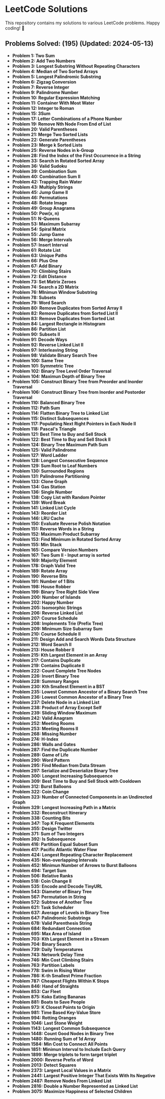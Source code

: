 # LeetCode Solutions

This repository contains my solutions to various LeetCode problems. Happy coding! 🚀

## Problems Solved: (195) (Updated: 2024-05-13)
- **Problem 1: Two Sum**
- **Problem 2: Add Two Numbers**
- **Problem 3: Longest Substring Without Repeating Characters**
- **Problem 4: Median of Two Sorted Arrays**
- **Problem 5: Longest Palindromic Substring**
- **Problem 6: Zigzag Conversion**
- **Problem 7: Reverse Integer**
- **Problem 9: Palindrome Number**
- **Problem 10: Regular Expression Matching**
- **Problem 11: Container With Most Water**
- **Problem 12: Integer to Roman**
- **Problem 15: 3Sum**
- **Problem 17: Letter Combinations of a Phone Number**
- **Problem 19: Remove Nth Node From End of List**
- **Problem 20: Valid Parentheses**
- **Problem 21: Merge Two Sorted Lists**
- **Problem 22: Generate Parentheses**
- **Problem 23: Merge k Sorted Lists**
- **Problem 25: Reverse Nodes in k-Group**
- **Problem 28: Find the Index of the First Occurrence in a String**
- **Problem 33: Search in Rotated Sorted Array**
- **Problem 36: Valid Sudoku**
- **Problem 39: Combination Sum**
- **Problem 40: Combination Sum II**
- **Problem 42: Trapping Rain Water**
- **Problem 43: Multiply Strings**
- **Problem 45: Jump Game II**
- **Problem 46: Permutations**
- **Problem 48: Rotate Image**
- **Problem 49: Group Anagrams**
- **Problem 50: Pow(x, n)**
- **Problem 51: N-Queens**
- **Problem 53: Maximum Subarray**
- **Problem 54: Spiral Matrix**
- **Problem 55: Jump Game**
- **Problem 56: Merge Intervals**
- **Problem 57: Insert Interval**
- **Problem 61: Rotate List**
- **Problem 63: Unique Paths**
- **Problem 66: Plus One**
- **Problem 67: Add Binary**
- **Problem 70: Climbing Stairs**
- **Problem 72: Edit Distance**
- **Problem 73: Set Matrix Zeroes**
- **Problem 74: Search a 2D Matrix**
- **Problem 76: MInimun Window Substring**
- **Problem 78: Subsets**
- **Problem 79: Word Search**
- **Problem 80: Remove Duplicates from Sorted Array II**
- **Problem 82: Remove Duplicates from Sorted List II**
- **Problem 83: Remove Duplicates from Sorted List**
- **Problem 84: Largest Rectangle in Histogram**
- **Problem 86: Partition List**
- **Problem 90: Subsets II**
- **Problem 91: Decode Ways**
- **Problem 92: Reverse Linked List II**
- **Problem 97: Interleaving String**
- **Problem 98: Validate Binary Search Tree**
- **Problem 100: Same Tree**
- **Problem 101: Symmetric Tree**
- **Problem 102: Binary Tree Level Order Traversal**
- **Problem 104: Maximun Depth of Binary Tree**
- **Problem 105: Construct Binary Tree from Preorder and Inorder Traversal**
- **Problem 106: Construct Binary Tree from Inorder and Postorder Traversal**
- **Problem 110: Balanced Binary Tree**
- **Problem 112: Path Sum**
- **Problem 114: Flatten Binary Tree to Linked List**
- **Problem 115: Distinct Subsequences**
- **Problem 117: Populating Next Right Pointers in Each Node II**
- **Problem 118: Pascal's Triangle**
- **Problem 121: Best Time to Buy and Sell Stock**
- **Problem 122: Best Time to Buy and Sell Stock II**
- **Problem 124: Binary Tree Maximum Path Sum**
- **Problem 125: Valid Palindrome**
- **Problem 127: Word Ladder**
- **Problem 128: Longest Consecutive Sequence**
- **Problem 129: Sum Root to Leaf Numbers**
- **Problem 130: Surrounded Regions**
- **Problem 131: Palindrome Partitioning**
- **Problem 133: Clone Graph**
- **Problem 134: Gas Station**
- **Problem 136: Single Number**
- **Problem 138: Copy List with Random Pointer**
- **Problem 139: Word Break**
- **Problem 141: Linked List Cycle**
- **Problem 143: Reorder List**
- **Problem 146: LRU Cache**
- **Problem 150: Evaluate Reverse Polish Notation**
- **Problem 151: Reverse Words in a String**
- **Problem 152: Maximum Product Subarray**
- **Problem 153: Find Minimum in Rotated Sorted Array**
- **Problem 155: Min Stack**
- **Problem 165: Compare Version Numbers**
- **Problem 167: Two Sum II - Input array is sorted**
- **Problem 169: Majority Element**
- **Problem 178: Graph Valid Tree**
- **Problem 189: Rotate Array**
- **Problem 190: Reverse Bits**
- **Problem 191: Number of 1 Bits**
- **Problem 198: House Robber**
- **Problem 199: Binary Tree Right Side View**
- **Problem 200: Number of Islands**
- **Problem 202: Happy Number**
- **Problem 205: Isomorphic Strings**
- **Problem 206: Reverse Linked List**
- **Problem 207: Course Schedule**
- **Problem 208: Implements Trie (Prefix Tree)**
- **Problem 209: Minimum Size Subarray Sum**
- **Problem 210: Course Schedule II**
- **Problem 211: Design Add and Search Words Data Structure**
- **Problem 212: Word Search II**
- **Problem 213: House Robber II**
- **Problem 215: Kth Largest Element in an Array**
- **Problem 217: Contains Duplicate**
- **Problem 219: Contains Duplicate II**
- **Problem 222: Count Complete Tree Nodes**
- **Problem 226: Invert Binary Tree**
- **Problem 228: Summary Ranges**
- **Problem 230: Kth Smallest Element in a BST**
- **Problem 235: Lowest Common Ancestor of a Binary Search Tree**
- **Problem 236: Lowest Common Ancestor of a Binary Tree**
- **Problem 237: Delete Node in a Linked List**
- **Problem 238: Product of Array Except Self**
- **Problem 239: Sliding Window Maximum**
- **Problem 242: Valid Anagram**
- **Problem 252: Meeting Rooms**
- **Problem 253: Meeting Rooms II**
- **Problem 268: Missing Number**
- **Problem 274: H-Index**
- **Problem 286: Walls and Gates**
- **Problem 287: Find the Duplicate Number**
- **Problem 289: Game of Life**
- **Problem 290: Word Pattern**
- **Problem 295: Find Median from Data Stream**
- **Problem 297: Serialize and Deserialize Binary Tree**
- **Problem 300: Longest Increasing Subsequence**
- **Problem 309: Best Time to Buy and Sell Stock with Cooldown**
- **Problem 312: Burst Balloons**
- **Problem 322: Coin Change**
- **Problem 323: Number of Connected Components in an Undirected Graph**
- **Problem 329: Longest Increasing Path in a Matrix**
- **Problem 332: Reconstruct Itinerary**
- **Problem 338: Counting Bits**
- **Problem 347: Top K Frequent Elements**
- **Problem 355: Design Twitter**
- **Problem 371: Sum of Two Integers**
- **Problem 392: Is Subsequence**
- **Problem 416: Partition Equal Subset Sum**
- **Problem 417: Pacific Atlantic Water Flow**
- **Problem 424: Longest Repeating Character Replacement**
- **Problem 435: Non-overlapping Intervals**
- **Problem 452: Minimun Number of Arrows to Burst Balloons**
- **Problem 494: Target Sum**
- **Problem 506: Relative Ranks**
- **Problem 518: Coin Change II**
- **Problem 535: Encode and Decode TinyURL**
- **Problem 543: Diameter of Binary Tree**
- **Problem 567: Permutation in String**
- **Problem 572: Subtree of Another Tree**
- **Problem 621: Task Scheduler**
- **Problem 637: Average of Levels in Binary Tree**
- **Problem 647: Palindromic Substrings**
- **Problem 678: Valid Parenthesis String**
- **Problem 684: Redundant Connection**
- **Problem 695: Max Area of Island**
- **Problem 703: Kth Largest Element in a Stream**
- **Problem 704: Binary Search**
- **Problem 739: Daily Temperatures**
- **Problem 743: Network Delay Time**
- **Problem 746: Min Cost Climbing Stairs**
- **Problem 763: Partition Labels**
- **Problem 778: Swim in Rising Water**
- **Problem 786: K-th Smallest Prime Fraction**
- **Problem 787: Cheapest Flights Within K Stops**
- **Problem 846: Hand of Straights**
- **Problem 853: Car Fleet**
- **Problem 875: Koko Eating Bananas**
- **Problem 881: Boats to Save People**
- **Problem 973: K Closest Points to Origin**
- **Problem 981: Time Based Key-Value Store**
- **Problem 994: Rotting Oranges**
- **Problem 1046: Last Stone Weight**
- **Problem 1143: Longest Common Subsequence**
- **Problem 1448: Count Good Nodes in Binary Tree**
- **Problem 1480: Running Sum of 1d Array**
- **Problem 1584: Min Cost to Connect All Points**
- **Problem 1851: Minimun Interval to Include Each Query**
- **Problem 1899: Merge triplets to form target triplet**
- **Problem 2000: Reverse Prefix of Word**
- **Problem 2013: Detect Squares**
- **Problem 2373: Largest Local Values in a Matrix**
- **Problem 2441: Largest Positive Integer That Exists With Its Negative**
- **Problem 2487: Remove Nodes From Linked List**
- **Problem 2816: Double a Number Represented as Linked List**
- **Problem 3075: Maximize Happiness of Selected Children**